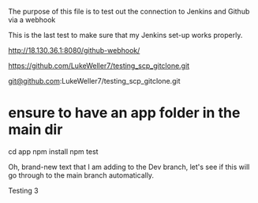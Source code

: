 The purpose of this file is to test out the connection to Jenkins and Github via a webhook

This is the last test to make sure that my Jenkins set-up works properly.

http://18.130.36.1:8080/github-webhook/

https://github.com/LukeWeller7/testing_scp_gitclone.git

git@github.com:LukeWeller7/testing_scp_gitclone.git

# ensure to have an app folder in the main dir
cd app
npm install
npm test


Oh, brand-new text that I am adding to the Dev branch, let's see if this will go through to the main branch automatically.


Testing 3

